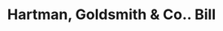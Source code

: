 ---
doi: 10.7916/D89C88HP
date_other: '1900'
date_other_textual: 1900-1909
form: printed ephemera
genre:
- Invoices
name:
- Hartman, Goldsmith & Co.
object_in_context_url: https://biggert.cul.columbia.edu/items/view/ave_biggert_01015
subject_hierarchical_geographic:
- New York, New York, United States
subject_name:
- Hartman, Goldsmith & Co.
title: Hartman, Goldsmith & Co.. Bill
sort_title: Hartman, Goldsmith & Co.. Bill
call_number: ave_biggert_01015
coordinates:
- 40.71277777777778,-74.00583333333333
pid: ave_biggert_01015
identifiers: ave_biggert_01015
canvas_id: ldpd:396283
permalink: "/items/ave_biggert_01015/"
layout: iiif-image-page
---